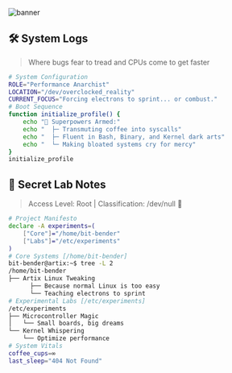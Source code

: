 
![banner](https://github.com/elyziumayo/elyziumayo/blob/7eaa1a6bf28cbc769362b72e665f9d6871f392c7/Assets/stay.png)

## 🛠️ System Logs
> Where bugs fear to tread and CPUs come to get faster 
```bash
# System Configuration
ROLE="Performance Anarchist"
LOCATION="/dev/overclocked_reality"
CURRENT_FOCUS="Forcing electrons to sprint... or combust."
# Boot Sequence
function initialize_profile() {
    echo "🔧 Superpowers Armed:"
    echo "  ├─ Transmuting coffee into syscalls"
    echo "  ├─ Fluent in Bash, Binary, and Kernel dark arts"
    echo "  └─ Making bloated systems cry for mercy"
}
initialize_profile
```

## 🔐 Secret Lab Notes
> Access Level: Root | Classification: /dev/null 🤫

```bash
# Project Manifesto
declare -A experiments=(
    ["Core"]="/home/bit-bender"
    ["Labs"]="/etc/experiments"
)
# Core Systems [/home/bit-bender]
bit-bender@artix:~$ tree -L 2
/home/bit-bender
├── Artix Linux Tweaking
      ├── Because normal Linux is too easy  
      └── Teaching electrons to sprint
# Experimental Labs [/etc/experiments]
/etc/experiments
├── Microcontroller Magic
│   └── Small boards, big dreams
└── Kernel Whispering
    └── Optimize performance
# System Vitals
coffee_cups=∞
last_sleep="404 Not Found"
```
